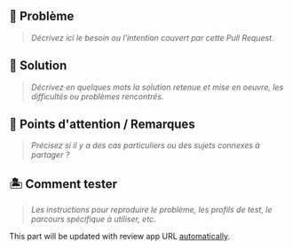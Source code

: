 ## :wrench: Problème

> _Décrivez ici le besoin ou l'intention couvert par cette Pull Request._

## :cake: Solution

> _Décrivez en quelques mots la solution retenue et mise en oeuvre, les difficultés ou problèmes rencontrés._


## :rotating_light:  Points d'attention / Remarques

> _Précisez si il y a des cas particuliers ou des sujets connexes à partager ?_

## :desert_island: Comment tester

> _Les instructions pour reproduire le problème, les profils de test, le parcours spécifique à utiliser, etc._

<!-- BEGIN ## REVIEW APP URL PLACEHOLDER ## -->
This part will be updated with review app URL [automatically](.github/workflows/review-scalingo.yml).
<!-- END ## REVIEW APP URL PLACEHOLDER ## -->


<!--
Pour lier votre PR à une issue et que cette dernière soit fermée lorsque la PR sera fusionnée dans master, vous pouvez utiliser l'annotation `fix` en précisant le numéro de la PR précédé de `#`
ex: fix #42

Cela peut aussi être fait dans un message de commit
-->
